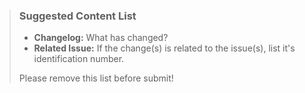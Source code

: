 > ### Suggested Content List
>
> - **Changelog:** What has changed?
> - **Related Issue:** If the change(s) is related to the issue(s), list it's identification number.
>
> Please remove this list before submit!
